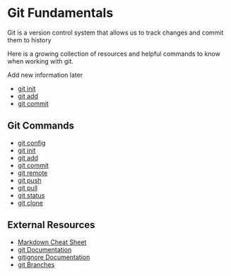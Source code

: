 # Git Fundamentals

Git is a version control system that allows us to track changes and commit them to history

Here is a growing collection of resources and helpful commands to know when working with git.

Add new information later

- [git init](./commands/Init.md)
- [git add](./commands/Add.md)
- [git commit](./commands/Commit.md)
## Git Commands
- [git config](./commands/Config.md)
- [git init](./commands/Init.md)
- [git add](./commands/Add.md)
- [git commit](./commands/Commit.md)
- [git remote](./commands/Remote.md)
- [git push](./commands/Push.md)
- [git pull](./commands/Pull.md)
- [git status](./commands/Status.md)
- [git clone](./commands/Clone.md)
## External Resources
- [Markdown Cheat Sheet](https://www.markdownguide.org/cheat-sheet/)
- [git Documentation](https://git-scm.com/docs)
- [gitignore Documentation](https://git-scm.com/docs/gitignore)
- [git Branches](https://git-scm.com/book/en/v2/Git-Branches-in-a-Nutshell)

